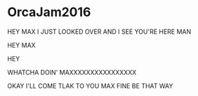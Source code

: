 # OrcaJam2016

HEY MAX I JUST LOOKED OVER AND I SEE YOU'RE HERE MAN


HEY MAX


HEY 



WHATCHA DOIN' MAXXXXXXXXXXXXXXXX











OKAY I'LL COME TLAK TO YOU MAX FINE BE THAT WAY
